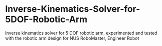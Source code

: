 # Inverse-Kinematics-Solver-for-5DOF-Robotic-Arm
Inverse kinematics solver for 5 DOF robotic arm, experimented and tested with the robotic arm design for NUS RoboMaster, Engineer Robot
